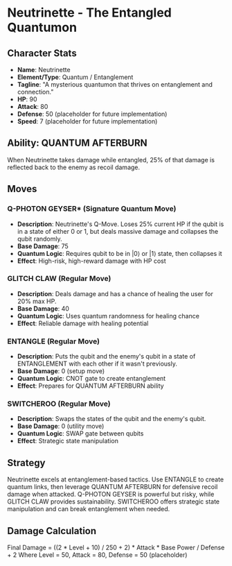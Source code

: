 # Neutrinette - The Entangled Quantumon

## Character Stats
- **Name**: Neutrinette
- **Element/Type**: Quantum / Entanglement
- **Tagline**: "A mysterious quantumon that thrives on entanglement and connection."
- **HP**: 90
- **Attack**: 80
- **Defense**: 50 (placeholder for future implementation)
- **Speed**: 7 (placeholder for future implementation)

## Ability: QUANTUM AFTERBURN
When Neutrinette takes damage while entangled, 25% of that damage is reflected back to the enemy as recoil damage.

## Moves

### Q-PHOTON GEYSER* (Signature Quantum Move)
- **Description**: Neutrinette's Q-Move. Loses 25% current HP if the qubit is in a state of either 0 or 1, but deals massive damage and collapses the qubit randomly.
- **Base Damage**: 75
- **Quantum Logic**: Requires qubit to be in |0⟩ or |1⟩ state, then collapses it
- **Effect**: High-risk, high-reward damage with HP cost

### GLITCH CLAW (Regular Move)
- **Description**: Deals damage and has a chance of healing the user for 20% max HP.
- **Base Damage**: 40
- **Quantum Logic**: Uses quantum randomness for healing chance
- **Effect**: Reliable damage with healing potential

### ENTANGLE (Regular Move)
- **Description**: Puts the qubit and the enemy's qubit in a state of ENTANGLEMENT with each other if it wasn't previously.
- **Base Damage**: 0 (setup move)
- **Quantum Logic**: CNOT gate to create entanglement
- **Effect**: Prepares for QUANTUM AFTERBURN ability

### SWITCHEROO (Regular Move)
- **Description**: Swaps the states of the qubit and the enemy's qubit.
- **Base Damage**: 0 (utility move)
- **Quantum Logic**: SWAP gate between qubits
- **Effect**: Strategic state manipulation

## Strategy
Neutrinette excels at entanglement-based tactics. Use ENTANGLE to create quantum links, then leverage QUANTUM AFTERBURN for defensive recoil damage when attacked. Q-PHOTON GEYSER is powerful but risky, while GLITCH CLAW provides sustainability. SWITCHEROO offers strategic state manipulation and can break entanglement when needed.

## Damage Calculation
Final Damage = ((2 * Level + 10) / 250 + 2) * Attack * Base Power / Defense + 2
Where Level = 50, Attack = 80, Defense = 50 (placeholder) 